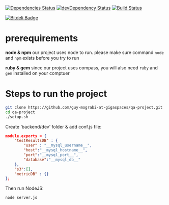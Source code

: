 [![Dependencies Status](https://david-dm.org/guy-mograbi-at-gigaspaces/qa-project.png)](https://david-dm.org/guy-mograbi-at-gigaspaces/qa-project#info=dependencies)
[![devDependency Status](https://david-dm.org/guy-mograbi-at-gigaspaces/qa-project/dev-status.png)](https://david-dm.org/guy-mograbi-at-gigaspaces/qa-project#info=devDependencies)
[![Build Status](https://travis-ci.org/guy-mograbi-at-gigaspaces/qa-project.png)](https://travis-ci.org/guy-mograbi-at-gigaspaces/qa-project)

[![Bitdeli Badge](https://d2weczhvl823v0.cloudfront.net/guy-mograbi-at-gigaspaces/qa-project/trend.png)](https://bitdeli.com/free "Bitdeli Badge")

# prerequirements

**node & npm**
our project uses node to run. please make sure command `node` and `npm` exists before you try to run


**ruby & gem**
since our project uses compass, you will also need `ruby` and `gem` installed on your comptuer


# Steps to run the project

```bash
git clone https://github.com/guy-mograbi-at-gigaspaces/qa-project.git
cd qa-project
./setup.sh
```

Create ‘backend/dev’ folder & add conf.js file:

```JSON
module.exports = {
    "testResultsDB" : {
        "user" : "__mysql_username__", 
        "host":"__mysql_hostname__", 
        "port":"__mysql_port__", 
        "database":"__mysql_db__"
    },
    "s3":[],
    "metricDB" : {}
};
```
Then run NodeJS:

`node server.js`

